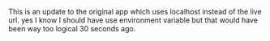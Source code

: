 This is an update to the original app which uses localhost instead of the live url. yes I know I should have use environment variable but that would have been way too logical 30 seconds ago.
